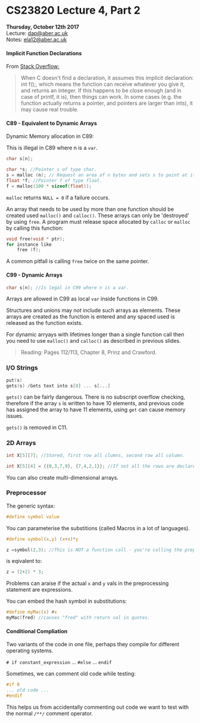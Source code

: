 # CS23820 Lecture 4, Part 2
__Thursday, October 12th 2017__  
Lecture: dap@aber.ac.uk   
Notes: ela12@aber.ac.uk

#### Implicit Function Declarations 

From [Stack Overflow:](https://stackoverflow.com/questions/9182763/implicit-function-declarations-in-c)
> When C doesn't find a declaration, it assumes this implicit declaration: int f();, which means the function can receive whatever you give it, and returns an integer. If this happens to be close enough (and in case of printf, it is), then things can work. In some cases (e.g. the function actually returns a pointer, and pointers are larger than ints), it may cause real trouble.

#### C89 - Equivalent to Dynamic Arrays 

Dynamic Memory allocation in C89: 

This is illegal in C89 where n is a `var`. 

```c
char s[n]; 
```

```c
char *s; //Pointer s of type char.
s = malloc (n); // Request an area of n bytes and sets s to point at it.
float *f; //Pointer f of type float.
f = malloc(100 * sizeof(float));
```
`malloc` returns `NULL = 0` if a failure occurs. 

An array that needs to be used by more than one function should be created used `malloc()` and `calloc()`. These arrays can only be 'destroyed' by using `free`. A program must release space allocated by `calloc` or `malloc` by calling this function: 

```c
void free(void * ptr);
for instance like 
	free (f);
```

A common pitfall is calling `free` twice on the same pointer. 

#### C99 - Dynamic Arrays 

```c
char s[n]; //Is legal in C99 where n is a var.
```

Arrays are allowed in C99 as local `var` inside functions in C99.

Structures and unions may _not_ include such arrays as elements. 
These arrays are created as the function is entered and any spaced used is released as the function exists. 

For dynamic arryays with lifetimes longer than a single function call then you need to use `malloc()` and `calloc()` as described in previous slides. 

> Reading: Pages 112/113, Chapter 8, Prinz and Crawford.

### I/O Strings 

```c
put(s)
gets(s) /Gets text into s[0] ... s[...]
```
`gets()` can be fairly dangerous. There is no subscript overflow checking, therefore if the array `s` is written to have 10 elements, and previous code has assigned the array to have 11 elements, using `get` can cause memory issues. 
 
`gets()` is removed in C11.

### 2D Arrays 

```c
int X[5][7]; //Stored, first row all clumns, second row all column.
```

```c
int X[5][4] = {{0,3,7,9}, {7,4,2,1}}; //If not all the rows are declared, the rest are set to 0. 
```

You can also create multi-dimensional arrays.

### Preprocessor 

The generic syntax: 

```c
#define symbol value
```

You can parameterise the substitions (called Macros in a lot of languages). 

```c
#define symbol(x,y) (x+x)*y

z =symbol(2,3); //This is NOT a function call - you're calling the preprocessing substitution.
```

is eqivalent to:

```c
z = (2+2) * 3;
```

Problems can araise if the actual `x` and `y` vals in the preprocessing statement are expressions. 	

You can embed the hash symbol in substitutions: 

```c
#define myMac(x) #x
myMac(fred) //causes "fred" with return val in quotes.
```

#### Conditional Compliation 

Two variants of the code in one file, perhaps they compile for different operating systems. 

`# if constant_expression` ... `#else` ... `endif` 

Sometimes, we can comment old code while testing: 

```c 
#if 0 
... old code ...
#endif
```

This helps us from accidentally commenting out code we want to test with the normal `/**/` comment operator.  